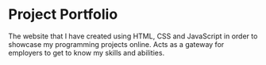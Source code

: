 # Project Portfolio
The website that I have created using HTML, CSS and JavaScript in order to showcase my programming projects online. Acts as a gateway for employers to get to know my skills and abilities.
